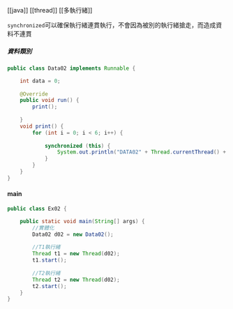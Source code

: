 [[java]] [[thread]] [[多執行緒]]

``synchronized``可以確保執行緒連貫執行，不會因為被別的執行緒搶走，而造成資料不連貫

##### 資料類別
```JAVA
public class Data02 implements Runnable {

	int data = 0;
	
	@Override
	public void run() {
		print();
	
	}
	void print() {	
		for (int i = 0; i < 6; i++) {
			
			synchronized (this) {
				System.out.println("DATA02" + Thread.currentThread() + data++);
			}	
		}	
	}
}
```

#### main
```java
public class Ex02 {

	public static void main(String[] args) {
		//實體化
		Data02 d02 = new Data02();	
		
		//T1執行緒
		Thread t1 = new Thread(d02);	
		t1.start();
		
		//T2執行緒
		Thread t2 = new Thread(d02);	
		t2.start();
	}
}
```